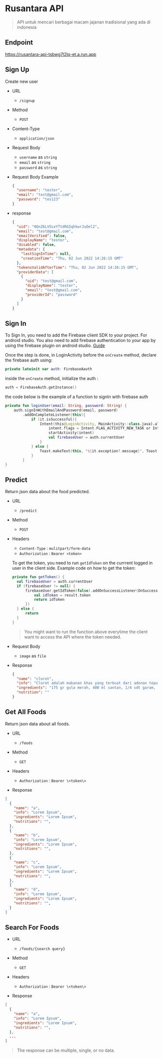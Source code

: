 # Rusantara API

> API untuk mencari berbagai macam jajanan tradisional yang ada di indonesia

<!-- == api == -->
## Endpoint

https://rusantara-api-tsbwg7l2lq-et.a.run.app


## Sign Up

Create new user

* URL
  * `/signup`

* Method
  * `POST`

* Content-Type
  * `application/json`

* Request Body
  * `username` as `string`
  * `email` as `string`
  * `password` as `string`

* Request Body Example

  ```json
  {
    "username": "tester",
    "email": "test@gmail.com",
    "password": "tes123"
  }
  ```

* response
  ```json
  {
    "uid": "0QnZ6LV5LeYTtdRGIqhkwrJuOel2",
    "email": "test@gmail.com",
    "emailVerified": false,
    "displayName": "tester",
    "disabled": false,
    "metadata": {
      "lastSignInTime": null,
      "creationTime": "Thu, 02 Jun 2022 14:26:15 GMT"
    },
    "tokensValidAfterTime": "Thu, 02 Jun 2022 14:26:15 GMT",
    "providerData": [
      {
        "uid": "test@gmail.com",
        "displayName": "tester",
        "email": "test@gmail.com",
        "providerId": "password"
      }
    ]
  }
  ```

## Sign In

To Sign In, you need to add the Firebase client SDK to your project. For android studio. You also need to add firebase authentication to your app by using the firebase plugin on android studio. [Guide](https://drive.google.com/file/d/1IaDXdd9RcsF1tk1fsBpHK3JoVm4RsW7a/view?usp=sharing)

Once the step is done, in LoginActivity before the `onCreate` method, declare the firebase auth using:
```kotlin
private lateinit var auth: FirebaseAauth
```
inside the `onCreate` method, initialize the auth :
```kotlin
auth = FirebaseAuth.getInstance()
```
the code below is the example of a function to signIn with firebase auth
```kotlin
private fun loginUser(email: String, password: String) {
    auth.signInWithEmailAndPassword(email, password)
        .addOnCompleteListener(this){
            if (it.isSuccessful){
                Intent(this@LoginActivity, MainActivity::class.java).also {intent ->
                    intent.flags = Intent.FLAG_ACTIVITY_NEW_TASK or Intent.FLAG_ACTIVITY_CLEAR_TASK
                    startActivity(intent)
                    val firebaseUser = auth.currentUser
                }
            } else {
                Toast.makeText(this, "${it.exception?.message}", Toast.LENGTH_SHORT).show()
            }
        }
}
```

## Predict

Return json data about the food predicted.

* URL
  * `/predict`

* Method
  * `POST`

* Headers
  * `Content-Type` : `mulitpart/form-data`
  * `Authorization` : `Bearer <token>`

  To get the token, you need to run `getIdToken` on the currrent logged in user in the client side. Example code on how to get the token:
  ```kotlin
  private fun getToken() {
    val firebaseUser = auth.currentUser
    if (firebaseUser != null) {
        firebaseUser.getIdToken(false).addOnSuccessListener(OnSuccessListener<GetTokenResult> { result ->
            val idToken = result.token
            return idToken    
        })
    } else {
        return
    }
  }
  ```
  > You might want to run the function above everytime the client want to access the API where the token needed.

* Request Body
  * `image` as `file`

* Response
  ```json
  {
    "name": "clorot",
    "info": "Clorot adalah makanan khas yang terbuat dari adonan tepung beras dan gula merah yang di kukus. Makanan ini merupakan salah satu jajanan khas dari Purworejo, Jawa Tengah.",
    "ingredients": "175 gr gula merah, 400 ml santan, 1/4 sdt garam, 125 gr tepung beras, 50 gr tepung tapioka, Cetakan kue clorot dari daun pisang/daun kelapa",
    "nutrition": ""
  }
  ```

## Get All Foods

Return json data about all foods.

* URL
  * `/foods`

* Method
  * `GET`

* Headers
  * `Authorization` : `Bearer \<token\>`

* Response
```json
[
  {
    "name": "a",
    "info": "Lorem Ipsum",
    "ingredients": "Lorem Ipsum",
    "nutritions": "",
  },
  {
    "name": "b",
    "info": "Lorem Ipsum",
    "ingredients": "Lorem Ipsum",
    "nutritions": "",
  },
  {
    "name": "c",
    "info": "Lorem Ipsum",
    "ingredients": "Lorem Ipsum",
    "nutritions": "",
  },
  {
    "name": "d",
    "info": "Lorem Ipsum",
    "ingredients": "Lorem Ipsum",
    "nutritions": "",
  }
]
```

## Search For Foods

* URL
  * `/foods/{search query}`

* Method
  * `GET`

* Headers
  * `Authorization` : `Bearer \<token\>`

* Response
```json
[
  {
    "name": "a",
    "info": "Lorem Ipsum",
    "ingredients": "Lorem Ipsum",
    "nutritions": "",
  },
  ...
]
```

> The response can be multiple, single, or no data.
